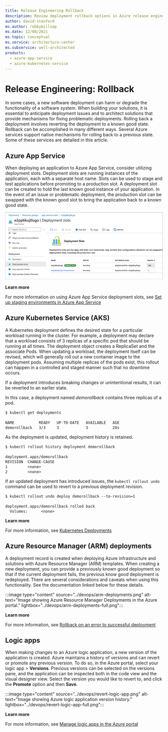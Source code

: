 ```yaml
---
title: Release Engineering Rollback
description: Review deployment rollback options in Azure release engineering, such as with Azure App Service, Azure Kubernetes Service (AKS), or Azure Resource Manager.
author: david-stanford
ms.author: robbymillsap
ms.date: 12/08/2021
ms.topic: conceptual
ms.service: architecture-center
ms.subservice: well-architected
products:
  - azure-app-service
  - azure-kubernetes-service
---
```


# Release Engineering: Rollback

In some cases, a new software deployment can harm or degrade the functionality of a software system. When building your solutions, it is essential to anticipate deployment issues and to architect solutions that provide mechanisms for fixing problematic deployments. Rolling back a deployment involves reverting the deployment to a known good state. Rollback can be accomplished in many different ways. Several Azure services support native mechanisms for rolling back to a previous state. Some of these services are detailed in this article.

## Azure App Service

When deploying an application to Azure App Service, consider utilizing deployment slots. Deployment slots are running instances of the application, each with a separate host name. Slots can be used to stage and test applications before promoting to a production slot. A deployment slot can be created to hold the last known good instance of your application. In the event of an issue or problematic deployment, the production slot can be swapped with the known good slot to bring the application back to a known good state.

![Image of Azure DevOps pipeline tests in the Azure DevOps portal.](../devops/app-service-slots.png)

**Learn more**

For more information on using Azure App Service deployment slots, see [Set up staging environments in Azure App Service](/azure/app-service/deploy-staging-slots)

## Azure Kubernetes Service (AKS)

A Kubernetes deployment defines the desired state for a particular workload running in the cluster. For example, a deployment may declare that a workload consists of 3 replicas of a specific pod that should be running at all times. The deployment object creates a ReplicaSet and the associate Pods. When updating a workload, the deployment itself can be revised, which will generally roll out a new container image to the deployment pods. Assuming multiple replicas of the pods exist, this rollout can happen in a controlled and staged manner such that no downtime occurs.

If a deployment introduces breaking changes or unintentional results, it can be reverted to an earlier state.

In this case, a deployment named _demorollback_ contains three replicas of a pod.

```azurecli
$ kubectl get deployments

NAME           READY   UP-TO-DATE   AVAILABLE   AGE
demorollback   3/3     3            3           28s
```

As the deployment is updated, deployment history is retained.

```azurecli
$ kubectl rollout history deployment demorollback

deployment.apps/demorollback 
REVISION  CHANGE-CAUSE
1         <none>
2         <none>
```

If an updated deployment has introduced issues, the `kubectl rollout undo` command can be used to revert to a previous deployment revision.

```azurecli
$ kubectl rollout undo deploy demorollback --to-revision=1

deployment.apps/demorollback rolled back
  Volumes:      <none>
```

**Learn more**

For more information, see [Kubernetes Deployments](https://kubernetes.io/docs/concepts/workloads/controllers/deployment/)

## Azure Resource Manager (ARM) deployments

A deployment record is created when deploying Azure infrastructure and solutions with Azure Resource Manager (ARM) templates. When creating a new deployment, you can provide a previously known good deployment so that if the current deployment fails, the previous know good deployment is redeployed. There are several considerations and caveats when using this functionality. See the documentation linked below for these details.

:::image type="content" source="../devops/arm-deployments.png" alt-text="Image showing Azure Resource Manager Deployments in the Azure portal." lightbox="../devops/arm-deployments-full.png":::

**Learn more**

For more information, see [Rollback on an error to successful deployment](/azure/azure-resource-manager/templates/rollback-on-error)

## Logic apps

When making changes to an Azure logic application, a new version of the application is created. Azure maintains a history of versions and can revert or promote any previous version. To do so, in the Azure portal, select your logic app > **Versions**. Previous versions can be selected on the versions pane, and the application can be inspected both in the code view and the visual designer view. Select the version you would like to revert to, and click the **Promote** option and then **Save**.

:::image type="content" source="../devops/revert-logic-app.png" alt-text="Image showing Azure logic application version history." lightbox="../devops/revert-logic-app-full.png":::

**Learn more**

For more information, see [Manage logic apps in the Azure portal](/azure/logic-apps/manage-logic-apps-with-azure-portal)
